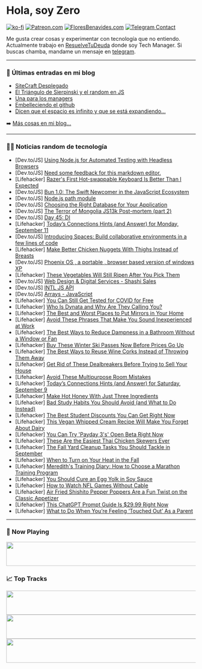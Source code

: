# Hola, soy Zero

[![ko-fi](https://ko-fi.com/img/githubbutton_sm.svg)](https://ko-fi.com/J3J4N0LUK)
[![Patreon.com](https://img.shields.io/endpoint.svg?url=https%3A%2F%2Fshieldsio-patreon.vercel.app%2Fapi%3Fusername%3Dzerodragon%26type%3Dpatrons&style=for-the-badge)](https://patreon.com/zerodragon)
[![FloresBenavides.com](https://img.shields.io/website?down_message=oops&label=MiBlog&style=for-the-badge&up_message=online&url=https%3A%2F%2Ffloresbenavides.com)](https://floresbenavides.com)
[![Telegram Contact](https://img.shields.io/badge/escr%C3%ADbeme-ZeroDragon-%2326A5E4?style=for-the-badge&logo=telegram)](https://t.me/zerodragon)

Me gusta crear cosas y experimentar con tecnología que no entiendo.
Actualmente trabajo en [ResuelveTuDeuda](http://github.com/resuelve) donde soy Tech Manager.
Si buscas chamba, mandame un mensaje en [telegram](https://t.me/zerodragon).

---

### 📕 Últimas entradas en mi blog
<!-- BLOG-POST-LIST:START -->
- [SiteCraft Desplegado](https://floresbenavides.com/sitecraft-desplegado/)
- [El Triángulo de Sierpinski y el random en JS](https://floresbenavides.com/el-triangulo-de-sierpinski-y-el-random-en-js/)
- [Una para los managers](https://floresbenavides.com/una-para-los-managers/)
- [Embelleciendo el github](https://floresbenavides.com/embelleciendo-el-github/)
- [Dicen que el espacio es infinito y que se está expandiendo…](https://floresbenavides.com/dicen-que-el-espacio-es-infinito-y-que-se-esta-expandiendo/)
<!-- BLOG-POST-LIST:END -->

➡️ [Más cosas en mi blog...](https://floresbenavides.com)

---

### 👨‍💻 Noticias random de tecnología
<!-- TECH-POSTS:START -->
- [Dev.to/JS] [Using Node.js for Automated Testing with Headless Browsers](https://dev.to/saint_vandora/using-nodejs-for-automated-testing-with-headless-browsers-5g8)
- [Dev.to/JS] [Need some feedback for this markdown editor.](https://dev.to/aneesm/need-some-feedback-for-this-markdown-editor-1ojd)
- [Lifehacker] [Razer&#39;s First Hot-swappable Keyboard Is Better Than I Expected](https://lifehacker.com/razer-blackwidow-v4-75-review-1850819950)
- [Dev.to/JS] [Bun 1.0: The Swift Newcomer in the JavaScript Ecosystem](https://dev.to/ervidaslaven/bun-10-the-swift-newcomer-in-the-javascript-ecosystem-3ol9)
- [Dev.to/JS] [Node.js path module](https://dev.to/endeavourmonk/nodejs-path-module-16fm)
- [Dev.to/JS] [Choosing the Right Database for Your Application](https://dev.to/taquiimam14/choosing-the-right-database-for-your-application-5ff3)
- [Dev.to/JS] [The Terror of Mongolia JS13k Post-mortem &lpar;part 2&rpar;](https://dev.to/jacklehamster/the-terror-of-mongolia-js13k-post-mortem-part-2-3ell)
- [Dev.to/JS] [Day 45: DI](https://dev.to/dhrn/day-45-di-system-2ig6)
- [Lifehacker] [Today’s Connections Hints &lpar;and Answer&rpar; for Monday, September 11](https://lifehacker.com/connections-answer-today-september-11-2023-1850824666)
- [Dev.to/JS] [Introducing Spaces: Build collaborative environments in a few lines of code](https://dev.to/ably/introducing-spaces-build-collaborative-environments-in-a-few-lines-of-code-3n01)
- [Lifehacker] [Make Better Chicken Nuggets With Thighs Instead of Breasts](https://lifehacker.com/make-better-chicken-nuggets-with-thighs-instead-of-brea-1850819916)
- [Dev.to/JS] [Phoenix OS , a portable , browser based version of windows XP](https://dev.to/vampeyer/phoenix-os-a-portable-browser-based-version-of-windows-xp-345i)
- [Lifehacker] [These Vegetables Will Still Ripen After You Pick Them](https://lifehacker.com/what-vegetables-ripen-after-picking-1850819532)
- [Dev.to/JS] [Web Design &amp; Digital Services - Shashi Sales](https://dev.to/shashisales/web-design-digital-services-shashi-sales-3306)
- [Dev.to/JS] [INTL JS API](https://dev.to/iscoworld/intl-js-api-cbi)
- [Dev.to/JS] [Arrays - JavaScript](https://dev.to/zouhair_sahtout/arrays-javascript-3nd9)
- [Lifehacker] [You Can Still Get Tested for COVID for Free](https://lifehacker.com/find-free-covid-testing-1850819516)
- [Lifehacker] [Who Is Dynata and Why Are They Calling You?](https://lifehacker.com/who-is-dynata-and-why-are-they-calling-you-1850819389)
- [Lifehacker] [The Best and Worst Places to Put Mirrors in Your Home](https://lifehacker.com/the-best-and-worst-places-to-put-mirrors-in-your-home-1850819977)
- [Lifehacker] [Avoid These Phrases That Make You Sound Inexperienced at Work](https://lifehacker.com/avoid-these-phrases-that-make-you-sound-inexperienced-a-1850819962)
- [Lifehacker] [The Best Ways to Reduce Dampness in a Bathroom Without a Window or Fan](https://lifehacker.com/the-best-ways-to-reduce-dampness-in-a-bathroom-without-1850819953)
- [Lifehacker] [Buy These Winter Ski Passes Now Before Prices Go Up](https://lifehacker.com/best-winter-ski-pass-deals-2023-2024-1850767195)
- [Lifehacker] [The Best Ways to Reuse Wine Corks Instead of Throwing Them Away](https://lifehacker.com/the-best-ways-to-reuse-wine-corks-instead-of-throwing-t-1850820054)
- [Lifehacker] [Get Rid of These Dealbreakers Before Trying to Sell Your House](https://lifehacker.com/get-rid-of-these-dealbreakers-before-trying-to-sell-you-1850820044)
- [Lifehacker] [Avoid These Multipurpose Room Mistakes](https://lifehacker.com/avoid-these-multipurpose-room-mistakes-1850820035)
- [Lifehacker] [Today’s Connections Hints &lpar;and Answer&rpar; for Saturday, September 9](https://lifehacker.com/connections-answer-today-september-9-2023-1850817171)
- [Lifehacker] [Make Hot Honey With Just Three Ingredients](https://lifehacker.com/easy-hot-honey-recipe-1850819440)
- [Lifehacker] [Bad Study Habits You Should Avoid &lpar;and What to Do Instead&rpar;](https://lifehacker.com/bad-study-habits-you-should-avoid-and-what-to-do-inste-1850818992)
- [Lifehacker] [The Best Student Discounts You Can Get Right Now](https://lifehacker.com/the-best-student-discounts-1850409952)
- [Lifehacker] [This Vegan Whipped Cream Recipe Will Make You Forget About Dairy](https://lifehacker.com/vegan-whipped-cream-recipe-1850819905)
- [Lifehacker] [You Can Try &#39;Payday 3&#39;s&#39; Open Beta Right Now](https://lifehacker.com/you-can-try-payday-3s-open-beta-right-now-1850819129)
- [Lifehacker] [These Are the Easiest Thai Chicken Skewers Ever](https://lifehacker.com/easy-thai-chicken-skewers-recipe-1849376133)
- [Lifehacker] [The Fall Yard Cleanup Tasks You Should Tackle in September](https://lifehacker.com/fall-yard-cleanup-september-1850819047)
- [Lifehacker] [When to Turn on Your Heat in the Fall](https://lifehacker.com/when-to-turn-on-your-heat-in-the-fall-1850819421)
- [Lifehacker] [Meredith&#39;s Training Diary: How to Choose a Marathon Training Program](https://lifehacker.com/how-to-choose-a-marathon-training-program-1850819139)
- [Lifehacker] [You Should Cure an Egg Yolk in Soy Sauce](https://lifehacker.com/you-should-cure-an-egg-yolk-in-soy-sauce-1850349485)
- [Lifehacker] [How to Watch NFL Games Without Cable](https://lifehacker.com/how-to-stream-nfl-games-without-cable-1849538243)
- [Lifehacker] [Air Fried Shishito Pepper Poppers Are a Fun Twist on the Classic Appetizer](https://lifehacker.com/shishito-pepper-poppers-air-fryer-recipe-1850818664)
- [Lifehacker] [This ChatGPT Prompt Guide Is $29.99 Right Now](https://lifehacker.com/this-chatgpt-prompt-guide-is-29-99-right-now-1850814389)
- [Lifehacker] [What to Do When You’re Feeling ‘Touched Out’ As a Parent](https://lifehacker.com/what-to-do-when-you-re-feeling-touched-out-as-a-paren-1850818344)<!-- TECH-POSTS:END -->

---

### 🎵 Now Playing
<a href="https://spotify-now-playing-dun.vercel.app/now-playing?open"><img src="https://spotify-now-playing-dun.vercel.app/now-playing" width="540" height="64"></a>

### 📈 Top Tracks
<a href="https://spotify-now-playing-dun.vercel.app/top-tracks?i=1&open"><img src="https://spotify-now-playing-dun.vercel.app/top-tracks?i=1" width="540" height="64"></a>
<a href="https://spotify-now-playing-dun.vercel.app/top-tracks?i=2&open"><img src="https://spotify-now-playing-dun.vercel.app/top-tracks?i=2" width="540" height="64"></a>
<a href="https://spotify-now-playing-dun.vercel.app/top-tracks?i=3&open"><img src="https://spotify-now-playing-dun.vercel.app/top-tracks?i=3" width="540" height="64"></a>
